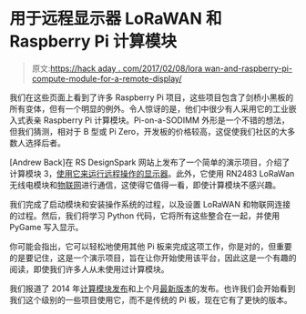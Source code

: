 # 用于远程显示器 LoRaWAN 和 Raspberry Pi 计算模块

> 原文:[https://hack aday . com/2017/02/08/lora wan-and-raspberry-pi-compute-module-for-a-remote-display/](https://hackaday.com/2017/02/08/lorawan-and-raspberry-pi-compute-module-for-a-remote-display/)

我们在这些页面上看到了许多 Raspberry Pi 项目，这些项目包含了剑桥小黑板的所有变体，但有一个明显的例外。令人惊讶的是，他们中很少有人采用它的工业嵌入式表亲 Raspberry Pi 计算模块。Pi-on-a-SODIMM 外形是一个不错的想法，但我们猜测，相对于 B 型或 Pi Zero，开发板的价格较高，这促使我们社区的大多数人选择后者。

[Andrew Back]在 RS DesignSpark 网站上发布了一个简单的演示项目，介绍了计算模块 3，[使用它来运行远程操作的显示器](https://www.rs-online.com/designspark/making-a-remotely-updated-display-with-the-raspberry-pi-compute-module-3-and-microchip-rn2483)。此外，它使用 RN2483 LoRaWan 无线电模块和[物联网](https://www.thethingsnetwork.org/)进行通信，这使得它值得一看，即使计算模块不感兴趣。

我们完成了启动模块和安装操作系统的过程，以及设置 LoRaWAN 和物联网连接的过程。然后，我们将学习 Python 代码，它将所有这些整合在一起，并使用 PyGame 写入显示。

你可能会指出，它可以轻松地使用其他 Pi 板来完成这项工作，你是对的，但重要的是要记住，这是一个演示项目，旨在让你开始使用该平台，因此这是一个有趣的阅读，即使我们许多人从未使用过计算模块。

我们报道了 2014 年[计算模块发布](http://hackaday.com/2014/04/07/the-raspberry-pi-compute-module/)和上个月[最新版本](http://hackaday.com/2017/01/16/raspberry-pi-launches-compute-module-3/)的发布。也许我们会开始看到我们这个级别的一些项目使用它，而不是传统的 Pi 板，现在它有了更快的版本。